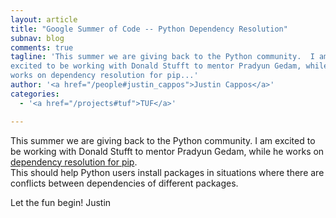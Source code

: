 ```yaml
---
layout: article
title: "Google Summer of Code -- Python Dependency Resolution"
subnav: blog
comments: true
tagline: 'This summer we are giving back to the Python community.  I am 
excited to be working with Donald Stufft to mentor Pradyun Gedam, while he 
works on dependency resolution for pip...'
author: '<a href="/people#justin_cappos">Justin Cappos</a>'
categories:
  - '<a href="/projects#tuf">TUF</a>'

---  
```


This summer we are giving back to the Python community.  I am excited to 
be working with Donald Stufft to mentor Pradyun Gedam, while he works on 
[dependency resolution for 
pip](https://gist.github.com/pradyunsg/5cf4a35b81f08b6432f280aba6f511eb).  
This should help Python users install packages in situations where there are
conflicts between dependencies of different packages.

Let the fun begin!
Justin
